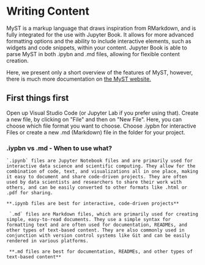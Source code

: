 # Writing Content


MyST is a markup language that draws inspiration from RMarkdown, and is fully integrated for the use with Jupyter Book. It allows for more advanced formatting options and the ability to include interactive elements, such as widgets and code snippets, within your content. Jupyter Book is able to parse MyST in both .ipybn and .md files, allowing for flexible content creation.

Here, we present only a short overview of the features of MyST, however, there is much more documentation on [the MyST website.](https://myst-parser.readthedocs.io/en/latest/syntax/syntax.html#syntax-core)


## First things first

Open up Visual Studio Code (or Jupyter Lab if you prefer using that). Create a new file, by clicking on "File" and then on "New File". Here, you can choose which file format you want to choose. Choose .iypbn for interactive Files or create a new .md (Markdown) file in the folder for your project.

### .iypbn vs .md - When to use what?

````{tab} .ipynb
`.ipynb` files are Jupyter Notebook files and are primarily used for interactive data science and scientific computing. They allow for the combination of code, text, and visualizations all in one place, making it easy to document and share code-driven projects. They are often used by data scientists and researchers to share their work with others, and can be easily converted to other formats like .html or .pdf for sharing.

**.ipynb files are best for interactive, code-driven projects**
````
````{tab} .md (Markdown)
 `.md` files are Markdown files, which are primarily used for creating simple, easy-to-read documents. They use a simple syntax for formatting text and are often used for documentation, READMEs, and other types of text-based content. They are also commonly used in conjunction with version control systems like Git and can be easily rendered in various platforms.

 **.md files are best for documentation, READMEs, and other types of text-based content**
````
